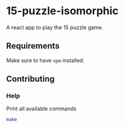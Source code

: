 # 15-puzzle-isomorphic

A react app to play the 15 puzzle game.

## Requirements

Make sure to have `npm` installed.

## Contributing

### Help

Print all available commands

``` bash
make
```
